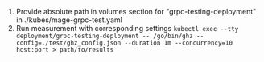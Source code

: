 1. Provide absolute path in volumes section for "grpc-testing-deployment" in ./kubes/mage-grpc-test.yaml
2. Run measurement with corresponding settings 
`kubectl exec --tty deployment/grpc-testing-deployment -- /go/bin/ghz --config=./test/ghz_config.json --duration 1m --concurrency=10 host:port > path/to/results`

